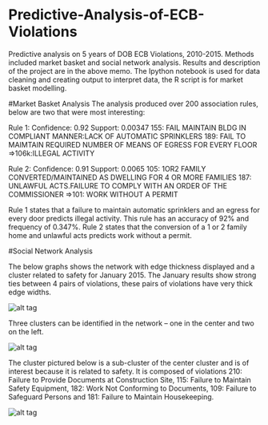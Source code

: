 # Predictive-Analysis-of-ECB-Violations

Predictive analysis on 5 years of DOB ECB Violations, 2010-2015. Methods included market basket and social network analysis. Results and description of the project are in the above memo. The Ipython notebook is used for data cleaning and creating output to interpret data, the R script is for market basket modelling.

#Market Basket Analysis
The analysis produced over 200 association rules, below are two that were most interesting:

Rule 1: Confidence: 0.92 Support: 0.00347 
155: FAIL MAINTAIN BLDG IN COMPLIANT MANNER:LACK OF AUTOMATIC SPRINKLERS
189: FAIL TO MAIMTAIN REQUIRED NUMBER OF MEANS OF EGRESS FOR EVERY FLOOR
=>106k:ILLEGAL ACTIVITY

Rule 2: Confidence: 0.91 Support: 0.0065 
105: 1OR2 FAMILY CONVERTED/MAINTAINED AS DWELLING FOR 4 OR MORE FAMILIES
187: UNLAWFUL ACTS.FAILURE TO COMPLY WITH AN ORDER OF THE COMMISSIONER
=>101: WORK WITHOUT A PERMIT

Rule 1 states that a failure to maintain automatic sprinklers and an egress for every door predicts illegal activity. This rule has an accuracy of 92% and frequency of 0.347%. Rule 2 states that the conversion of a 1 or 2 family home and unlawful acts predicts work without a permit. 



#Social Network Analysis

The below graphs shows the network with edge thickness displayed and a cluster related to safety for January 2015. The January results show strong ties between 4 pairs of violations, these pairs of violations have very thick edge widths.


![alt tag](https://cloud.githubusercontent.com/assets/11237613/17185540/7f5db1f4-53ff-11e6-9ca6-8516da6e82bc.png)


Three clusters can be identified in the network – one in the center and two on the left. 

![alt tag](https://cloud.githubusercontent.com/assets/11237613/17186089/c608a198-5401-11e6-8f2b-2d7beeb1426a.png)

The cluster pictured below is a sub-cluster of the center cluster and is of interest because it is related to safety. It is composed of violations 210: Failure to Provide Documents at Construction Site, 115: Failure to Maintain Safety Equipment, 182: Work Not Conforming to Documents, 109: Failure to Safeguard Persons and 181: Failure to Maintain Housekeeping. 

![alt tag](https://cloud.githubusercontent.com/assets/11237613/17185549/85dc6ebc-53ff-11e6-9690-41d62e1edaf5.png)



